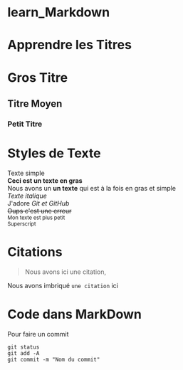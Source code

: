 # learn_Markdown

# Apprendre les Titres
# Gros Titre
## Titre Moyen
### Petit Titre

# Styles de Texte
Texte simple  
**Ceci est un texte en gras**  
Nous avons un __un texte__ qui est à la fois en gras et simple  
*Texte italique*  
J'adore *Git et GitHub*  
~~Oups c'est une erreur~~  
<sub>Mon texte est plus petit</sub>  
<sup>Superscript</sup>  
  
# Citations
> Nous avons ici une citation,  
  
Nous avons imbriqué `une citation` ici
  
# Code dans MarkDown  

Pour faire un commit  

```
git status  
git add -A  
git commit -m "Nom du commit"  
```

